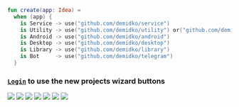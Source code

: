 ```kotlin
fun create(app: Idea) =
  when (app) {
    is Service -> use("github.com/demidko/service")
    is Utility -> use("github.com/demidko/utility") or("github.com/demidko/vcpkg-utility")
    is Android -> use("github.com/demidko/android")
    is Desktop -> use("github.com/demidko/desktop")
    is Library -> use("github.com/demidko/library")
    is Bot     -> use("github.com/demidko/telegram")
  }

```
### [`Login`](https://github.com/login) to use the new projects wizard buttons 
[![](https://img.shields.io/badge/service-EA7100?style=for-the-badge&logo=java)](https://github.com/demidko/service/generate) 
[![](https://img.shields.io/badge/utility(conan)-003E54?style=for-the-badge&logo=cmake)](https://github.com/demidko/conan-utility/generate) 
[![](https://img.shields.io/badge/utility(vcpkg)-003E54?style=for-the-badge&logo=cmake)](https://github.com/demidko/vcpkg-utility/generate) 
[![](https://img.shields.io/badge/android-darkgreen?style=for-the-badge&logo=android)](https://github.com/demidko/android/generate) 
[![](https://img.shields.io/badge/desktop-darkblue?style=for-the-badge&logo=kotlin)](https://github.com/demidko/desktop/generate)
[![](https://img.shields.io/badge/library-EA7100?style=for-the-badge&logo=java)](https://github.com/demidko/library/generate)
[![](https://img.shields.io/badge/telegram-blue?style=for-the-badge&logo=telegram)](https://github.com/demidko/telegram/generate) 
